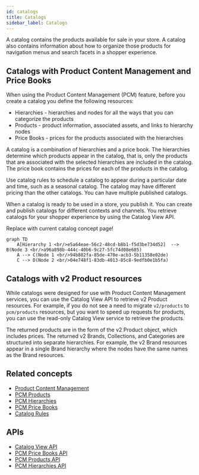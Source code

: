 ```yaml
---
id: catalogs
title: Catalogs
sidebar_label: Catalogs
---
```


A catalog contains the products available for sale in your store. A catalog also contains information about how to organize those products for navigation menus and search facets in a shopper experience.

## Catalogs with Product Content Management and Price Books

When using the Product Content Management (PCM) feature, before you create a catalog you define the following resources:

- Hierarchies - hierarchies and nodes for all the ways that you can categorize the products
- Products - product information, associated assets, and links to hierarchy nodes
- Price Books - prices for the products associated with the hierarchies

A catalog is a combination of hierarchies and a price book. The hierarchies determine which products appear in the catalog, that is, only the products that are associated with the selected hierarchies are included in the catalog. The price book contains the prices for each of the products in the catalog.

Use catalog rules to schedule a catalog to appear during a particular date and time, such as a seasonal catalog. The catalog may have different pricing than the other catalogs. You can have multiple published catalogs.

When a catalog is ready to be used in a store, you publish it. You can create and publish catalogs for different contexts and channels. You retrieve catalogs for your shopper experience by using the Catalog View API.

Replace with current catalog concept page!

```mermaid
graph TD
    A[Hierarchy 1 <br/>e5a64eae-56c2-48cd-b8b1-f5d3be734d52]  --> B(Node 3 <br/>a96a898b-444c-40b6-9c27-5fc74d08e685)
    A --> C(Node 1 <br/>94b882fa-85de-470e-acb3-5b11358e02de)
    C --> D(Node 2 <br/>04e748f1-83db-4013-85c8-9edfb0e1b5fa)
```

## Catalogs with v2 Product resources

While catalogs were designed for use with Product Content Management services, you can use the Catalog View API to retrieve v2 Product resources. For example, if you do not see a need to migrate `v2/products` to `pcm/products` resources, but you want to speed up requests for products, you can use the read-only Catalog View service to retrieve the products.

The returned products are in the form of the v2 Product object, which includes prices. The returned v2 Brands, Collections, and Categories are structured into separate hierarchies. For example, the v2 Brand resources appear in a single Brand hierarchy where the nodes have the same names as the Brand resources.

## Related concepts

- [Product Content Management](products-pcm.md)
- [PCM Products](products-pcm.md)
- [PCM Hierarchies](hierarchies.md)
- [PCM Price Books](price-books.md)
- [Catalog Rules](catalog-rules.md)

## APIs

- [Catalog View API](../api/pcm/catalogs/index.md)
- [PCM Price Books API](../api/pcm/pricebooks/index.md)
- [PCM Products API](../api/pcm/products/index.md)
- [PCM Hierarchies API](../api/pcm/hierarchies/index.md)
